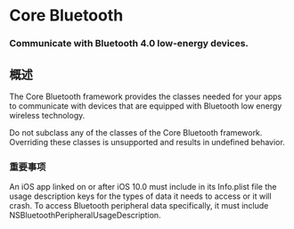 # Core Bluetooth
### Communicate with Bluetooth 4.0 low-energy devices.
## 概述
The Core Bluetooth framework provides the classes needed for your apps to communicate with devices that are equipped with Bluetooth low energy wireless technology.

Do not subclass any of the classes of the Core Bluetooth framework. Overriding these classes is unsupported and results in undefined behavior.
### 重要事项
An iOS app linked on or after iOS 10.0 must include in its Info.plist file the usage description keys for the types of data it needs to access or it will crash. To access Bluetooth peripheral data specifically, it must include NSBluetoothPeripheralUsageDescription.
